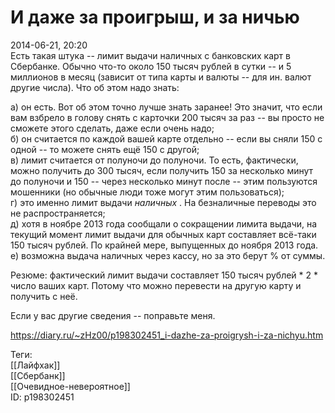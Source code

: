 И даже за проигрыш, и за ничью
===============================

   
 2014-06-21, 20:20   
  Есть такая штука -- лимит выдачи наличных с банковских карт в Сбербанке. Обычно что-то около 150 тысяч рублей в сутки -- и 5 миллионов в месяц (зависит от типа карты и валюты -- для ин. валют другие числа). Что об этом надо знать:   
   
 а) он есть. Вот об этом точно лучше знать заранее! Это значит, что если вам взбрело в голову снять с карточки 200 тысяч за раз -- вы просто не сможете этого сделать, даже если очень надо;   
 б) он считается по каждой вашей карте отдельно -- если вы сняли 150 с одной -- то можете снять ещё 150 с другой;   
 в) лимит считается от полуночи до полуночи. То есть, фактически, можно получить до 300 тысяч, если получить 150 за несколько минут до полуночи и 150 -- через несколько минут после -- этим пользуются мошенники (но обычные люди тоже могут этим пользоваться);   
 г) это именно лимит выдачи  *наличных*  . На безналичные переводы это не распространяется;   
 д) хотя в ноябре 2013 года сообщали о сокращении лимита выдачи, на текущий момент лимит выдачи для обычных карт составляет всё-таки 150 тысяч рублей. По крайней мере, выпущенных до ноября 2013 года.   
 е) возможна выдача наличных через кассу, но за это берут % от суммы.   
   
 Резюме: фактический лимит выдачи составляет 150 тысяч рублей \* 2 \* число ваших карт. Потому что можно перевести на другую карту и получить с неё.   
   
 Если у вас другие сведения -- поправьте меня.   
    
 <https://diary.ru/~zHz00/p198302451_i-dazhe-za-proigrysh-i-za-nichyu.htm>   
   
 Теги:   
 [[Лайфхак]]   
 [[Сбербанк]]   
 [[Очевидное-невероятное]]   
 ID: p198302451